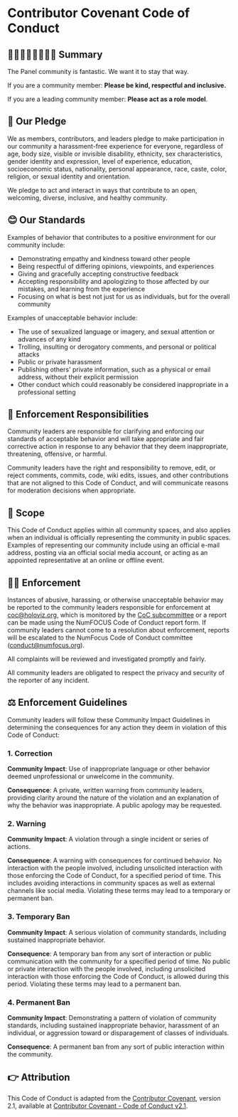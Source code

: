 # Contributor Covenant Code of Conduct

## 👩🏽‍👩🏽‍👦🏽‍👧🏽 Summary

The Panel community is fantastic. We want it to stay that way.

If you are a community member: **Please be kind, respectful and inclusive.**

If you are a leading community member: **Please act as a role model**.

## 🤝 Our Pledge

We as members, contributors, and leaders pledge to make participation in our
community a harassment-free experience for everyone, regardless of age, body
size, visible or invisible disability, ethnicity, sex characteristics, gender
identity and expression, level of experience, education, socioeconomic status,
nationality, personal appearance, race, caste, color, religion, or sexual
identity and orientation.

We pledge to act and interact in ways that contribute to an open, welcoming,
diverse, inclusive, and healthy community.

## 😊 Our Standards

Examples of behavior that contributes to a positive environment for our
community include:

* Demonstrating empathy and kindness toward other people
* Being respectful of differing opinions, viewpoints, and experiences
* Giving and gracefully accepting constructive feedback
* Accepting responsibility and apologizing to those affected by our mistakes,
  and learning from the experience
* Focusing on what is best not just for us as individuals, but for the overall
  community

Examples of unacceptable behavior include:

* The use of sexualized language or imagery, and sexual attention or advances of
  any kind
* Trolling, insulting or derogatory comments, and personal or political attacks
* Public or private harassment
* Publishing others' private information, such as a physical or email address,
  without their explicit permission
* Other conduct which could reasonably be considered inappropriate in a
  professional setting

## 👮 Enforcement Responsibilities

Community leaders are responsible for clarifying and enforcing our standards of
acceptable behavior and will take appropriate and fair corrective action in
response to any behavior that they deem inappropriate, threatening, offensive,
or harmful.

Community leaders have the right and responsibility to remove, edit, or reject
comments, commits, code, wiki edits, issues, and other contributions that are
not aligned to this Code of Conduct, and will communicate reasons for moderation
decisions when appropriate.

## 🎯 Scope

This Code of Conduct applies within all community spaces, and also applies when
an individual is officially representing the community in public spaces.
Examples of representing our community include using an official e-mail address,
posting via an official social media account, or acting as an appointed
representative at an online or offline event.

## 👩‍⚖️ Enforcement

Instances of abusive, harassing, or otherwise unacceptable behavior
may be reported to the community leaders responsible for enforcement
at coc@holoviz.org, which is monitored by the [CoC
subcommittee](https://panel.holoviz.org/about/people.html#CoC-Subcommittee)
or a report can be made using the NumFOCUS Code of Conduct report
form.  If community leaders cannot come to a resolution about
enforcement, reports will be escalated to the NumFocus Code of Conduct
committee (conduct@numfocus.org).

All complaints will be reviewed and investigated promptly and fairly.

All community leaders are obligated to respect the privacy and security of the
reporter of any incident.

## ‍⚖️ Enforcement Guidelines

Community leaders will follow these Community Impact Guidelines in determining
the consequences for any action they deem in violation of this Code of Conduct:

### 1. Correction

**Community Impact**: Use of inappropriate language or other behavior deemed
unprofessional or unwelcome in the community.

**Consequence**: A private, written warning from community leaders, providing
clarity around the nature of the violation and an explanation of why the
behavior was inappropriate. A public apology may be requested.

### 2. Warning

**Community Impact**: A violation through a single incident or series of
actions.

**Consequence**: A warning with consequences for continued behavior. No
interaction with the people involved, including unsolicited interaction with
those enforcing the Code of Conduct, for a specified period of time. This
includes avoiding interactions in community spaces as well as external channels
like social media. Violating these terms may lead to a temporary or permanent
ban.

### 3. Temporary Ban

**Community Impact**: A serious violation of community standards, including
sustained inappropriate behavior.

**Consequence**: A temporary ban from any sort of interaction or public
communication with the community for a specified period of time. No public or
private interaction with the people involved, including unsolicited interaction
with those enforcing the Code of Conduct, is allowed during this period.
Violating these terms may lead to a permanent ban.

### 4. Permanent Ban

**Community Impact**: Demonstrating a pattern of violation of community
standards, including sustained inappropriate behavior, harassment of an
individual, or aggression toward or disparagement of classes of individuals.

**Consequence**: A permanent ban from any sort of public interaction within the
community.

## 👉 Attribution

This Code of Conduct is adapted from the [Contributor Covenant](https://www.contributor-covenant.org),
version 2.1, available at
[Contributor Covenant - Code of Conduct v2.1](https://www.contributor-covenant.org/version/2/1/code_of_conduct.html).
